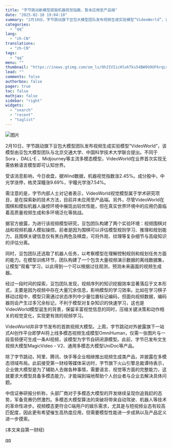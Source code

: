 ```yaml
---
title: "字节跳动新模型提振机器视觉指数，暂未应用至产品端"
date: "2025-02-10 19:04:10"
summary: "2月10日，字节跳动旗下豆包大模型团队发布视频生成实验模型“VideoWorld”，该模型由豆包大模..."
categories:
  - "qq"
lang:
  - "zh-CN"
translations:
  - "zh-CN"
tags:
  - "qq"
menu: ""
thumbnail: "https://inews.gtimg.com/om_ls/Oh2IVIicHlokTks54BW9G9UF6rqLvksQvWCIU0grLBqKkAA_640360/0"
lead: ""
comments: false
authorbox: false
pager: true
toc: false
mathjax: false
sidebar: "right"
widgets:
  - "search"
  - "recent"
  - "taglist"
---
```


![图片](https://inews.gtimg.com/om_bt/OGY-GJBT8lU8BW8as62TQoM0iWus5XGwJwcgv0FqBLkugAA/641)

2月10日，字节跳动旗下豆包大模型团队发布视频生成实验模型“VideoWorld”，该模型由豆包大模型团队与北京交通大学、中国科学技术大学联合提出。不同于 Sora 、DALL-E 、Midjourney等主流多模态模型，VideoWorld在业界首次实现无需依赖语言模型即可认知世界。

受该消息影响，今日收盘，据Wind数据，机器视觉指数涨2.45%。成分股中，中光学涨停，格灵深瞳涨9.69%，宇瞳光学涨7.54%。

需注意的是，字节内部人士对记者表示，VideoWorld视觉模型属于学术研究项目，是在探索新的技术方法，目前并未应用至产品端。另外，尽管VideoWorld在围棋和模拟机器人操控环境中展现出较优性能，但在真实世界环境中的应用仍面临着高质量视频生成和多环境泛化等挑战。

据官方披露，为进行该视频模型研究，豆包团队构建了两个实验环境：视频围棋对战和视频机器人模拟操控。前者是因为围棋可以评估模型规则学习、推理和规划能力，且围棋关键信息仅有黑白两色及棋盘，可将外观、纹理等复杂细节与高级知识的评估分离。

同时，豆包团队还选取了机器人任务，以考察模型在理解控制规则和规划任务方面的能力。在模型训练环节，团队构建了一个包含大量视频演示数据的离线数据集，让模型“观看”学习，以此得到一个可以根据过往观测，预测未来画面的视频生成器。

经过一段时间的探索，豆包团队发现，视频序列的知识挖掘效率显著落后于文本形式，主要是因为视频中存在大量冗余信息，影响模型的学习效率。比如在学习棋子移动过程中，模型只需通过状态序列中少量位置标记编码，但面向视频数据，编码器则会产生过多冗余标记，不利于模型对复杂知识的快速学习，这也是VideoWorld模型诞生的背景，保留丰富视觉信息的同时，压缩关键决策和动作相关的视觉变化，实现更有效的视频学习。

VideoWorld并非字节发布的首款视频大模型。上周，字节跳动对外披露旗下一站式AI创作平台即梦AI将上线多模态视频生成模型OmniHuman，仅需一张图片与一段音频便可生成一条AI视频，该模型为字节自研闭源模型。此前，字节已发布文生视频大模型MagicVideo - V2、通用多模态大模型UniDoc等产品。

除了字节跳动，阿里、腾讯、快手等企业相继推出视频生成类产品，并披露在多模态领域布局。此前接受第一财经等媒体采访时，字节旗下火山引擎总裁谭待表示，企业做大模型是为了辅助人去做各种事情，需要语言、视觉等方面的完整能力，这就要求大模型具备多模态能力，才能端到端地帮助个人创业者与企业去解决具体问题。

中信证券研报分析称，头部厂商对于多模态大模型的开发继续呈现你追我赶的态势，军备竞赛仍然激烈。多模态大模型算法的突破将带来自动驾驶、机器人等技术的革命性进步。视频模态更符合C端用户的娱乐需求，尤其是与短视频业态有较高匹配度，因此更有希望催生高热度应用，但需要模型性能进一步成熟以及产品定义进一步摸索。

 (本文来自第一财经)

[qq](https://new.qq.com/rain/a/20250210A07ELT00)
